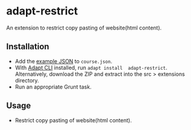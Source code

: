 # adapt-restrict

An extension to restrict copy pasting of website(html content).

## Installation

* Add the [example JSON](example.json) to `course.json`.
* With [Adapt CLI](https://github.com/adaptlearning/adapt-cli) installed, run `adapt install  adapt-restrict`. Alternatively, download the ZIP and extract into the src > extensions directory.
* Run an appropriate Grunt task.

## Usage

* Restrict copy pasting of website(html content).
